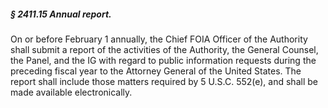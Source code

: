 ##### § 2411.15 Annual report. #####

On or before February 1 annually, the Chief FOIA Officer of the Authority shall submit a report of the activities of the Authority, the General Counsel, the Panel, and the IG with regard to public information requests during the preceding fiscal year to the Attorney General of the United States. The report shall include those matters required by 5 U.S.C. 552(e), and shall be made available electronically.